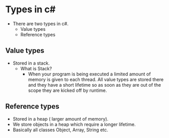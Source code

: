 # Types in c#
- There are two types in c#. 
    - Value types
    - Reference types
## Value types
- Stored in a stack.
    - What is Stack? 
        - When your program is being executed a limited amount of memory is given to each thread. All value types are stored there and they have a short   lifetime  so as soon as they are out of the scope they are kicked off by runtime.

## Reference types
- Stored in a heap ( larger amount of memory).
- We store objects in a heap which require a longer lifetime.
- Basically all classes Object, Array, String etc.